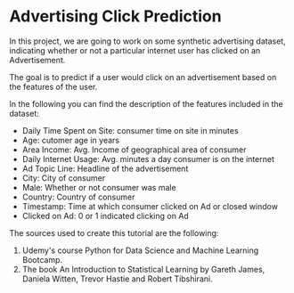 # Advertising Click Prediction

In this project, we are going to work on some synthetic advertising dataset, indicating whether or not a particular internet user has clicked on an Advertisement.

The goal is to predict if a user would click on an advertisement based on the features of the user.

In the following you can find the description of the features included in the dataset:

* Daily Time Spent on Site: consumer time on site in minutes
* Age: cutomer age in years
* Area Income: Avg. Income of geographical area of consumer
* Daily Internet Usage: Avg. minutes a day consumer is on the internet
* Ad Topic Line: Headline of the advertisement
* City: City of consumer
* Male: Whether or not consumer was male
* Country: Country of consumer
* Timestamp: Time at which consumer clicked on Ad or closed window
* Clicked on Ad: 0 or 1 indicated clicking on Ad

The sources used to create this tutorial are the following:

1.    Udemy's course Python for Data Science and Machine Learning Bootcamp.
2.    The book An Introduction to Statistical Learning by Gareth James, Daniela Witten, Trevor Hastie and Robert Tibshirani.
